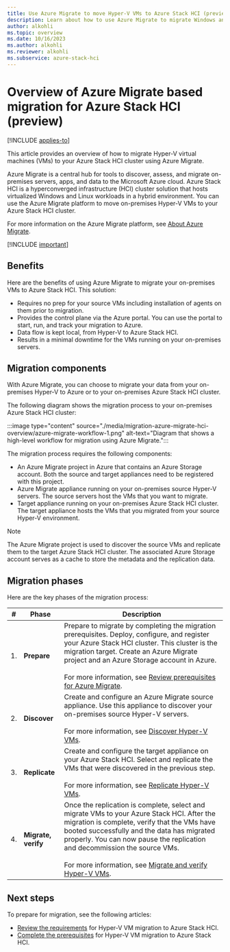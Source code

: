 ```yaml
---
title: Use Azure Migrate to move Hyper-V VMs to Azure Stack HCI (preview)
description: Learn about how to use Azure Migrate to migrate Windows and Linux VMs to your Azure Stack HCI cluster (preview).
author: alkohli
ms.topic: overview
ms.date: 10/16/2023
ms.author: alkohli
ms.reviewer: alkohli
ms.subservice: azure-stack-hci
---
```


# Overview of Azure Migrate based migration for Azure Stack HCI (preview)

[!INCLUDE [applies-to](../../includes/hci-applies-to-23h2.md)]

This article provides an overview of how to migrate Hyper-V virtual machines (VMs) to your Azure Stack HCI cluster using Azure Migrate.

Azure Migrate is a central hub for tools to discover, assess, and migrate on-premises servers, apps, and data to the Microsoft Azure cloud. Azure Stack HCI is a hyperconverged infrastructure (HCI) cluster solution that hosts virtualized Windows and Linux workloads in a hybrid environment. You can use the Azure Migrate platform to move on-premises Hyper-V VMs to your Azure Stack HCI cluster.

For more information on the Azure Migrate platform, see [About Azure Migrate](/azure/migrate/migrate-services-overview).

[!INCLUDE [important](../../includes/hci-preview.md)]

## Benefits

Here are the benefits of using Azure Migrate to migrate your on-premises VMs to Azure Stack HCI. This solution:

- Requires no prep for your source VMs including installation of agents on them prior to migration.
- Provides the control plane via the Azure portal. You can use the portal to start, run, and track your migration to Azure.
- Data flow is kept local, from Hyper-V to Azure Stack HCI.
- Results in a minimal downtime for the VMs running on your on-premises servers.

## Migration components

With Azure Migrate, you can choose to migrate your data from your on-premises Hyper-V to Azure or to your on-premises Azure Stack HCI cluster.

The following diagram shows the migration process to your on-premises Azure Stack HCI cluster:

:::image type="content" source="./media/migration-azure-migrate-hci-overview/azure-migrate-workflow-1.png" alt-text="Diagram that shows a high-level workflow for migration using Azure Migrate.":::

The migration process requires the following components:

- An Azure Migrate project in Azure that contains an Azure Storage account. Both the source and target appliances need to be registered with this project.
- Azure Migrate appliance running on your on-premises source Hyper-V servers. The source servers host the VMs that you want to migrate.
- Target appliance running on your on-premises Azure Stack HCI cluster. The target appliance hosts the VMs that you migrated from your source Hyper-V environment.

> [!NOTE]
> The Azure Migrate project is used to discover the source VMs and replicate them to the target Azure Stack HCI cluster. The associated Azure Storage account serves as a cache to store the metadata and the replication data.

## Migration phases

Here are the key phases of the migration process:


|#  |Phase  |Description  |
|---------|---------|---------|
|1.     |**Prepare**        |Prepare to migrate by completing the migration prerequisites. Deploy, configure, and register your Azure Stack HCI cluster. This cluster is the migration target. Create an Azure Migrate project and an Azure Storage account in Azure.<br><br> For more information, see [Review prerequisites for Azure Migrate](migrate-hyperv-prerequisites.md).         |
|2.     |**Discover**       |Create and configure an Azure Migrate source appliance. Use this appliance to discover your on-premises source Hyper-V servers. <br><br> For more information, see [Discover Hyper-V VMs](migrate-hyperv-discover.md).          |
|3.     |**Replicate**      |Create and configure the target appliance on your Azure Stack HCI. Select and replicate the VMs that were discovered in the previous step. <br><br> For more information, see [Replicate Hyper-V VMs](migrate-hyperv-replicate.md).         |
|4.     |**Migrate, verify**|Once the replication is complete, select and migrate VMs to your Azure Stack HCI. After the migration is complete, verify that the VMs have booted successfully and the data has migrated properly. You can now pause the replication and decommission the source VMs. <br><br> For more information, see [Migrate and verify Hyper-V VMs](./migrate-azure-migrate.md).         |


## Next steps

To prepare for migration, see the following articles:

- [Review the requirements](migrate-hyperv-requirements.md) for Hyper-V VM migration to Azure Stack HCI.
- [Complete the prerequisites](migrate-hyperv-prerequisites.md) for Hyper-V VM migration to Azure Stack HCI.
